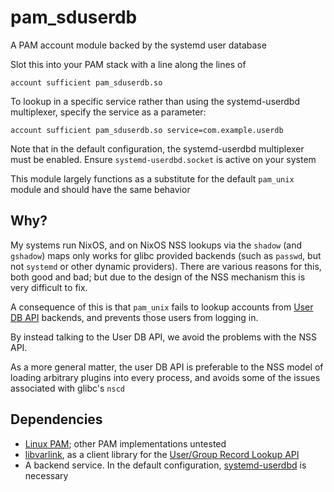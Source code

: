# pam_sduserdb
A PAM account module backed by the systemd user database

Slot this into your PAM stack with a line along the lines of 

```
account sufficient pam_sduserdb.so
```

To lookup in a specific service rather than using the systemd-userdbd multiplexer,
specify the service as a parameter:

```
account sufficient pam_sduserdb.so service=com.example.userdb
```

Note that in the default configuration, the systemd-userdbd multiplexer must be enabled.
Ensure `systemd-userdbd.socket` is active on your system

This module largely functions as a substitute for the default `pam_unix` module and should
have the same behavior

## Why?
My systems run NixOS, and on NixOS NSS lookups via the `shadow` (and `gshadow`) maps only 
works for glibc provided backends (such as `passwd`, but not `systemd` or other dynamic 
providers). There are various reasons for this, both good and bad; but due to the design
of the NSS mechanism this is very difficult to fix.

A consequence of this is that `pam_unix` fails to lookup accounts from 
[User DB API](https://systemd.io/USER_GROUP_API/) backends, and prevents those users from 
logging in.

By instead talking to the User DB API, we avoid the problems with the NSS API.

As a more general matter, the user DB API is preferable to the NSS model of loading arbitrary
plugins into every process, and avoids some of the issues associated with glibc's `nscd`

## Dependencies

 * [Linux PAM](http://linux-pam.org); other PAM implementations untested
 * [libvarlink](http://github.com/varlink/libvarlink), as a client library for the [User/Group Record Lookup API](https://systemd.io/USER_GROUP_API/)
 * A backend service. In the default configuration, [systemd-userdbd](https://www.freedesktop.org/software/systemd/man/systemd-userdbd.service.html) is necessary